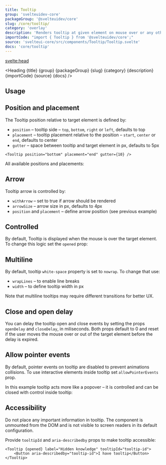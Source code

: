 ```yaml
---
title: Tooltip
group: 'svelteuidev-core'
packageGroup: '@svelteuidev/core'
slug: /core/tooltip/
category: 'overlay'
description: 'Renders tooltip at given element on mouse over or any other event'
importCode: "import { Tooltip } from '@svelteuidev/core';"
source: 'svelteui-core/src/components/Tooltip/Tooltip.svelte'
docs: 'core/tooltip'
---
```


<script>
  import { Demo, TooltipDemos } from '@svelteuidev/demos';
	import { Heading } from "$lib/components";
</script>

<svelte:head>
  <title>{title} - SvelteUI</title>
</svelte:head>

<Heading {title} {group} {packageGroup} {slug} {category} {description} {importCode} {source} {docs} />

## Usage

<Demo demo={TooltipDemos.configurator} />

## Position and placement

The Tooltip position relative to target element is defined by:

- `position` – tooltip side – `top`, `bottom`, `right` or `left`, defaults to top
- `placement` – tooltip placement relative to the position – `start`, `center` or `end`, defaults to center
- `gutter` – space between tooltip and target element in px, defaults to 5px

```svelte
<Tooltip position="bottom" placement="end" gutter={10} />
```

All available positions and placements:

<Demo demo={TooltipDemos.positions} />

## Arrow

Tooltip arrow is controlled by:

- `withArrow` – set to true if arrow should be rendered
- `arrowSize` – arrow size in px, defaults to 4px
- `position` and `placement` – define arrow position (see previous example)

<Demo demo={TooltipDemos.arrow} />

## Controlled

By default, Tooltip is displayed when the mouse is over the target element. To change this logic set the `opened` prop:

<Demo demo={TooltipDemos.controlled} />

## Multiline

By default, tooltip `white-space` property is set to `nowrap`. To change that use:

- `wrapLines` – to enable line breaks
- `width` – to define tooltip width in px

Note that multiline tooltips may require different transitions for better UX.

<Demo demo={TooltipDemos.multiline} />

## Close and open delay

You can delay the tooltip open and close events by setting the props `openDelay` and `closeDelay`, in miliseconds. Both props default to 0 and reset if the user moves the mouse over or out of the target element before the delay is expired.

<Demo demo={TooltipDemos.delay} />

## Allow pointer events

By default, pointer events on tooltip are disabled to prevent animations collisions. To use interactive elements inside tooltip set `allowPointerEvents` prop.

In this example tooltip acts more like a popover – it is controlled and can be closed with control inside tooltip:

<Demo demo={TooltipDemos.pointer} />

## Accessibility

Do not place any important information in tooltip. The component is unmounted from the DOM and is not visible to screen readers in its default configuration.

Provide `tooltipId` and `aria-describedby` props to make tooltip accessible:

```svelte
<Tooltip {opened} label="Hidden knowledge" tooltipId="tooltip-id">
	<Button aria-describedby="tooltip-id">I have tooltip</Button>
</Tooltip>
```
